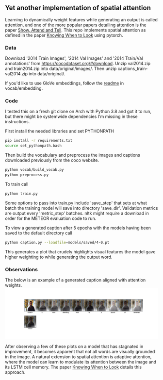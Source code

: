 ## Yet another implementation of spatial attention

Learning to dynamically weight features while generating an output is called attention,
and one of the more popular papers detailing attention is the paper [Show, Attend and
Tell](https://arxiv.org/abs/1502.03044). This repo implements spatial attention as defined
in the paper [Knowing When to Look](https://arxiv.org/abs/1612.01887) using pytorch.

### Data

Download '2014 Train Images', '2014 Val Images' and '2014 Train/Val annotations' from
https://cocodataset.org/#download. Unzip val2014.zip and train2014.zip into
data/original/images/. Then unzip captions_train-val2014.zip into
data/original/.

If you'd like to use GloVe embeddings, follow the [readme](./vocab/embedding/readme.md) in
vocab/embedding.

### Code

I tested this on a fresh git clone on Arch with Python 3.8 and got it to run, but there
might be systemwide dependencies I'm missing in these instructions.

First install the needed libraries and set PYTHONPATH
```bash
pip install -r requirements.txt
source set_pythonpath.bash
```
Then build the vocabulary and preprocess the images and captions downloaded previously
from the coco website.
```bash
python vocab/build_vocab.py
python preprocess.py
```
To train call
```bash
python train.py
```
Some options to pass into train.py include 'save\_step' that sets at what
batch the training model will save into directory 'save\_dir'. Validation metrics are
output every 'metric\_step' batches. nltk might require a download in order for the METEOR
evaluation code to run.

To view a generated caption after 5 epochs with the models having been saved to the
default directory call
```bash
python caption.py --loadfile=models/saved/4-0.pt
```
This generates a plot that crudely highlights visual features the model gave higher
weighting to while generating the output word.

### Observations

The below is an example of a generated caption aligned with attention weights.
![hello](./img/man_with_bananas.jpg)

After observing a few of these plots on a model that has stagnated in improvement, it
becomes apparent that not all words are visually grounded in the image. A natural
extension to spatial attention is adaptive attention, where the model can learn to
modulate its attention between the image and its LSTM cell memory. The paper [Knowing When
to Look](https://arxiv.org/abs/1612.01887) details this approach.
